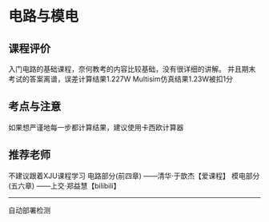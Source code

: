 # 电路与模电

## 课程评价
入门电路的基础课程，奈何教考的内容比较基础，没有很详细的讲解。
并且期末考试的答案离谱，误差计算结果1.227W Multisim仿真结果1.23W被扣1分

## 考点与注意
如果想严谨地每一步都计算结果，建议使用卡西欧计算器

## 推荐老师
不建议跟着XJU课程学习
电路部分(前四章) ——清华·于歆杰【爱课程】
模电部分(五六章) ——上交·郑益慧【bilibili】

---
自动部署检测
    
